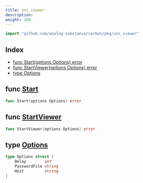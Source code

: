 ```yaml
---
title: vnc_viewer
description: 
weight: 200
---
```



```go
import "github.com/analog-substance/carbon/pkg/vnc_viewer"
```

## Index

- [func Start\(options Options\) error](<#Start>)
- [func StartViewer\(options Options\) error](<#StartViewer>)
- [type Options](<#Options>)


<a name="Start"></a>
## func [Start](<https://github.com/analog-substance/carbon/blob/main/pkg/vnc_viewer/options.go#L14>)

```go
func Start(options Options) error
```



<a name="StartViewer"></a>
## func [StartViewer](<https://github.com/analog-substance/carbon/blob/main/pkg/vnc_viewer/linux.go#L10>)

```go
func StartViewer(options Options) error
```



<a name="Options"></a>
## type [Options](<https://github.com/analog-substance/carbon/blob/main/pkg/vnc_viewer/options.go#L8-L12>)



```go
type Options struct {
    Delay        int
    PasswordFile string
    Host         string
}
```

